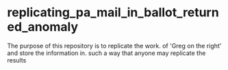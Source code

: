 # replicating_pa_mail_in_ballot_returned_anomaly
The purpose of this repository is to replicate the work. of 'Greg on the right' and store the information in. such a way that anyone may replicate the results
